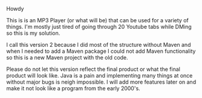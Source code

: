 Howdy


This is is an MP3 Player (or what will be) that can be used for a variety of things. 
I'm mostly just tired of going through 20 Youtube tabs while DMing so this is my solution.

I call this version 2 because I did most of the structure without Maven and when I needed to add a Maven package
I could not add Maven functionality so this is a new Maven project with the old code.

Please do not let this version reflect the final product or what the final product will look like.
Java is a pain and implementing many things at once without major bugs is neigh impossible.
I will add more features later on and make it not look like a program from the early 2000's.

